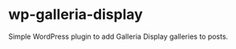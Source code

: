 wp-galleria-display
===================

Simple WordPress plugin to add Galleria Display galleries to posts.
